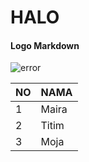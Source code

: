 # HALO

#### Logo Markdown
![error](https://images.com/Markdown-logo.png)

|NO|NAMA|
|---|---|
|1|Maira|
|2|Titim|
|3|Moja|

